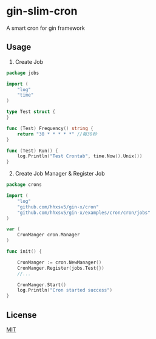 gin-slim-cron
=============
A smart cron for gin framework

## Usage

1. Create Job
```Go
package jobs

import (
	"log"
	"time"
)

type Test struct {
}

func (Test) Frequency() string {
	return "30 * * * * *" //每30秒
}

func (Test) Run() {
	log.Println("Test Crontab", time.Now().Unix())
}
```

2. Create Job Manager & Register Job
```Go
package crons

import (
	"log"
	"github.com/hhxsv5/gin-x/cron"
	"github.com/hhxsv5/gin-x/examples/cron/cron/jobs"
)

var (
	CronManger cron.Manager
)

func init() {

	CronManger := cron.NewManager()
	CronManger.Register(jobs.Test{})
	//...

	CronManger.Start()
	log.Println("Cron started success")
}
```

## License

[MIT](https://github.com/hhxsv5/gin-slim-router/blob/master/LICENSE)
